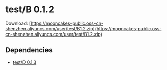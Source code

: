 # test/B 0.1.2

Download: [https://mooncakes-public.oss-cn-shenzhen.aliyuncs.com/user/test/B1.2.zip](https://mooncakes-public.oss-cn-shenzhen.aliyuncs.com/user/test/B1.2.zip)

## Dependencies

* [test/D 0.1.3](test/D/0.1.3/index.md)
